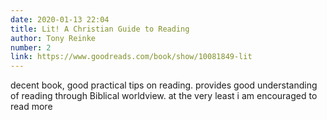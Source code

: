 ```yaml
---
date: 2020-01-13 22:04
title: Lit! A Christian Guide to Reading
author: Tony Reinke
number: 2
link: https://www.goodreads.com/book/show/10081849-lit
---
```


decent book, good practical tips on reading. provides good understanding of reading 
through Biblical worldview. at the very least i am encouraged to read more



